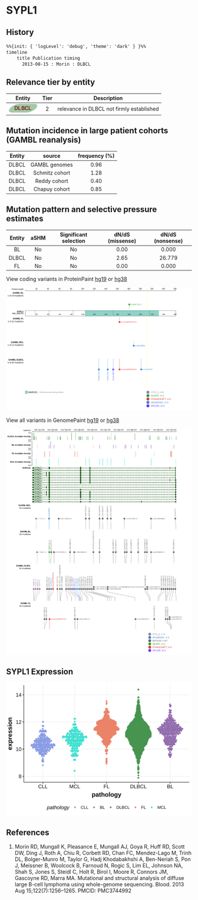 # SYPL1

## History
```mermaid
%%{init: { 'logLevel': 'debug', 'theme': 'dark' } }%%
timeline
    title Publication timing
      2013-08-15 : Morin : DLBCL
```

## Relevance tier by entity

|Entity|Tier|Description                              |
|:------:|:----:|-----------------------------------------|
|![DLBCL](images/icons/DLBCL_tier2.png) |2   |relevance in DLBCL not firmly established|

## Mutation incidence in large patient cohorts (GAMBL reanalysis)

|Entity|source        |frequency (%)|
|:------:|:--------------:|:-------------:|
|DLBCL |GAMBL genomes |0.96         |
|DLBCL |Schmitz cohort|1.28         |
|DLBCL |Reddy cohort  |0.40         |
|DLBCL |Chapuy cohort |0.85         |

## Mutation pattern and selective pressure estimates

|Entity|aSHM|Significant selection|dN/dS (missense)|dN/dS (nonsense)|
|:------:|:----:|:---------------------:|:----------------:|:----------------:|
|BL    |No  |No                   |0.00            | 0.000          |
|DLBCL |No  |No                   |2.65            |26.779          |
|FL    |No  |No                   |0.00            | 0.000          |



View coding variants in ProteinPaint [hg19](https://morinlab.github.io/LLMPP/GAMBL/SYPL1_protein.html)  or [hg38](https://morinlab.github.io/LLMPP/GAMBL/SYPL1_protein_hg38.html)

![](images/proteinpaint/SYPL1_NM_006754.svg)

View all variants in GenomePaint [hg19](https://morinlab.github.io/LLMPP/GAMBL/SYPL1.html)  or [hg38](https://morinlab.github.io/LLMPP/GAMBL/SYPL1_hg38.html)

![](images/proteinpaint/SYPL1.svg)

## SYPL1 Expression
![](images/gene_expression/SYPL1_by_pathology.svg)
<!-- ORIGIN: morinMutationalStructuralAnalysis2013 -->
<!-- DLBCL: morinMutationalStructuralAnalysis2013 -->

## References
1.  Morin RD, Mungall K, Pleasance E, Mungall AJ, Goya R, Huff RD, Scott DW, Ding J, Roth A, Chiu R, Corbett RD, Chan FC, Mendez-Lago M, Trinh DL, Bolger-Munro M, Taylor G, Hadj Khodabakhshi A, Ben-Neriah S, Pon J, Meissner B, Woolcock B, Farnoud N, Rogic S, Lim EL, Johnson NA, Shah S, Jones S, Steidl C, Holt R, Birol I, Moore R, Connors JM, Gascoyne RD, Marra MA. Mutational and structural analysis of diffuse large B-cell lymphoma using whole-genome sequencing. Blood. 2013 Aug 15;122(7):1256–1265. PMCID: PMC3744992
